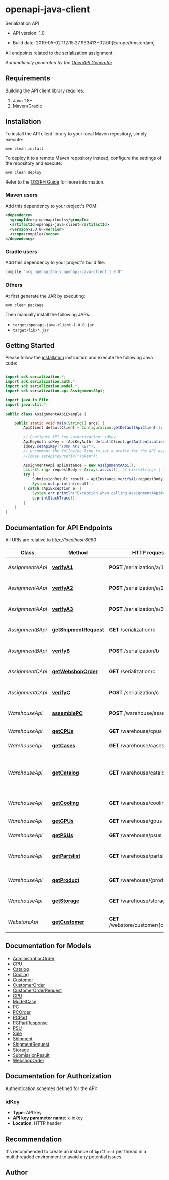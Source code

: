 # openapi-java-client

Serialization API

- API version: 1.0

- Build date: 2019-05-02T12:15:27.933413+02:00[Europe/Amsterdam]

All endpoints related to the serialization assignment.


*Automatically generated by the [OpenAPI Generator](https://openapi-generator.tech)*

## Requirements

Building the API client library requires:

1. Java 1.8+
2. Maven/Gradle

## Installation

To install the API client library to your local Maven repository, simply execute:

```shell
mvn clean install
```

To deploy it to a remote Maven repository instead, configure the settings of the repository and execute:

```shell
mvn clean deploy
```

Refer to the [OSSRH Guide](http://central.sonatype.org/pages/ossrh-guide.html) for more information.

### Maven users

Add this dependency to your project's POM:

```xml
<dependency>
  <groupId>org.openapitools</groupId>
  <artifactId>openapi-java-client</artifactId>
  <version>1.0.0</version>
  <scope>compile</scope>
</dependency>
```

### Gradle users

Add this dependency to your project's build file:

```groovy
compile "org.openapitools:openapi-java-client:1.0.0"
```

### Others

At first generate the JAR by executing:

```shell
mvn clean package
```

Then manually install the following JARs:

- `target/openapi-java-client-1.0.0.jar`
- `target/lib/*.jar`

## Getting Started

Please follow the [installation](#installation) instruction and execute the following Java code:

```java

import sdk.serialization.*;
import sdk.serialization.auth.*;
import sdk.serialization.model.*;
import sdk.serialization.api.AssignmentAApi;

import java.io.File;
import java.util.*;

public class AssignmentAApiExample {

    public static void main(String[] args) {
        ApiClient defaultClient = Configuration.getDefaultApiClient();
        
        // Configure API key authorization: idKey
        ApiKeyAuth idKey = (ApiKeyAuth) defaultClient.getAuthentication("idKey");
        idKey.setApiKey("YOUR API KEY");
        // Uncomment the following line to set a prefix for the API key, e.g. "Token" (defaults to null)
        //idKey.setApiKeyPrefix("Token");

        AssignmentAApi apiInstance = new AssignmentAApi();
        List<String> requestBody = Arrays.asList(); // List<String> | The array of PSU identifiers.
        try {
            SubmissionResult result = apiInstance.verifyA1(requestBody);
            System.out.println(result);
        } catch (ApiException e) {
            System.err.println("Exception when calling AssignmentAApi#verifyA1");
            e.printStackTrace();
        }
    }
}

```

## Documentation for API Endpoints

All URIs are relative to *http://localhost:8080*

Class | Method | HTTP request | Description
------------ | ------------- | ------------- | -------------
*AssignmentAApi* | [**verifyA1**](docs/AssignmentAApi.md#verifyA1) | **POST** /serialization/a/1 | verify assignment A1
*AssignmentAApi* | [**verifyA2**](docs/AssignmentAApi.md#verifyA2) | **POST** /serialization/a/2 | verify assignment A2
*AssignmentAApi* | [**verifyA3**](docs/AssignmentAApi.md#verifyA3) | **POST** /serialization/a/3 | verify assignment A3
*AssignmentBApi* | [**getShipmentRequest**](docs/AssignmentBApi.md#getShipmentRequest) | **GET** /serialization/b | Get shipment request
*AssignmentBApi* | [**verifyB**](docs/AssignmentBApi.md#verifyB) | **POST** /serialization/b | verify assignment B
*AssignmentCApi* | [**getWebshopOrder**](docs/AssignmentCApi.md#getWebshopOrder) | **GET** /serialization/c | Get webshop order
*AssignmentCApi* | [**verifyC**](docs/AssignmentCApi.md#verifyC) | **POST** /serialization/c | verify assignment C
*WarehouseApi* | [**assemblePC**](docs/WarehouseApi.md#assemblePC) | **POST** /warehouse/assemble | Assemble PC parts into a PC.
*WarehouseApi* | [**getCPUs**](docs/WarehouseApi.md#getCPUs) | **GET** /warehouse/cpus | Returns all CPUs
*WarehouseApi* | [**getCases**](docs/WarehouseApi.md#getCases) | **GET** /warehouse/cases | Returns all cases
*WarehouseApi* | [**getCatalog**](docs/WarehouseApi.md#getCatalog) | **GET** /warehouse/catalog | Returns a catalog containing all parts divided in categories
*WarehouseApi* | [**getCooling**](docs/WarehouseApi.md#getCooling) | **GET** /warehouse/cooling | Returns all cooling possibilities
*WarehouseApi* | [**getGPUs**](docs/WarehouseApi.md#getGPUs) | **GET** /warehouse/gpus | Returns all GPUs
*WarehouseApi* | [**getPSUs**](docs/WarehouseApi.md#getPSUs) | **GET** /warehouse/psus | Returns all PSUs
*WarehouseApi* | [**getPartslist**](docs/WarehouseApi.md#getPartslist) | **GET** /warehouse/partslist | Returns all parts in the warehouse in one list
*WarehouseApi* | [**getProduct**](docs/WarehouseApi.md#getProduct) | **GET** /warehouse/{productId} | Get product/part by ID
*WarehouseApi* | [**getStorage**](docs/WarehouseApi.md#getStorage) | **GET** /warehouse/storage | Returns all storage possibilities
*WebstoreApi* | [**getCustomer**](docs/WebstoreApi.md#getCustomer) | **GET** /webstore/customer/{customerId} | Get customer by ID


## Documentation for Models

 - [AdministrationOrder](docs/AdministrationOrder.md)
 - [CPU](docs/CPU.md)
 - [Catalog](docs/Catalog.md)
 - [Cooling](docs/Cooling.md)
 - [Customer](docs/Customer.md)
 - [CustomerOrder](docs/CustomerOrder.md)
 - [CustomerOrderRequest](docs/CustomerOrderRequest.md)
 - [GPU](docs/GPU.md)
 - [ModelCase](docs/ModelCase.md)
 - [PC](docs/PC.md)
 - [PCOrder](docs/PCOrder.md)
 - [PCPart](docs/PCPart.md)
 - [PCPartResponse](docs/PCPartResponse.md)
 - [PSU](docs/PSU.md)
 - [Sale](docs/Sale.md)
 - [Shipment](docs/Shipment.md)
 - [ShipmentRequest](docs/ShipmentRequest.md)
 - [Storage](docs/Storage.md)
 - [SubmissionResult](docs/SubmissionResult.md)
 - [WebshopOrder](docs/WebshopOrder.md)


## Documentation for Authorization

Authentication schemes defined for the API:
### idKey


- **Type**: API key
- **API key parameter name**: x-idkey
- **Location**: HTTP header


## Recommendation

It's recommended to create an instance of `ApiClient` per thread in a multithreaded environment to avoid any potential issues.

## Author



